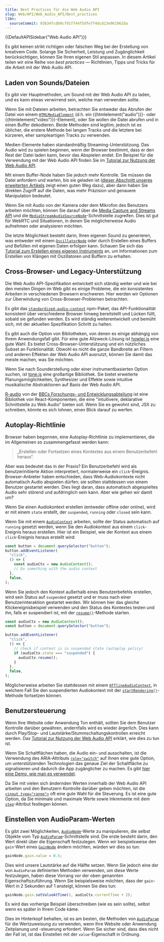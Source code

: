 ```yaml
---
title: Best Practices für die Web Audio API
slug: Web/API/Web_Audio_API/Best_practices
l10n:
  sourceCommit: 93b34fcdb9cf91ff44f5dfe7f4dcd13e961962da
---
```


{{DefaultAPISidebar("Web Audio API")}}

Es gibt keinen strikt richtigen oder falschen Weg bei der Erstellung von kreativem Code. Solange Sie Sicherheit, Leistung und Zugänglichkeit berücksichtigen, können Sie Ihren eigenen Stil anpassen. In diesem Artikel teilen wir eine Reihe von _best practices_ — Richtlinien, Tipps und Tricks für die Arbeit mit der Web Audio API.

## Laden von Sounds/Dateien

Es gibt vier Hauptmethoden, um Sound mit der Web Audio API zu laden, und es kann etwas verwirrend sein, welche man verwenden sollte.

Wenn Sie mit Dateien arbeiten, betrachten Sie entweder das Abrufen der Datei von einem [`HTMLMediaElement`](/de/docs/Web/API/HTMLMediaElement) (d.h. ein {{htmlelement("audio")}}- oder {{htmlelement("video")}}-Element), oder Sie wollen die Datei abrufen und in einen Buffer dekodieren. Beide Methoden sind legitim; jedoch ist es üblicher, die erstere Methode bei langen Tracks und die letztere bei kürzeren, eher sampleartigen Tracks zu verwenden.

Medien-Elemente haben standardmäßig Streaming-Unterstützung. Das Audio wird zu spielen beginnen, wenn der Browser bestimmt, dass er den Rest der Datei laden kann, bevor das Abspielen endet. Ein Beispiel für die Verwendung mit der Web Audio API finden Sie im [Tutorial zur Nutzung der Web Audio API](/de/docs/Web/API/Web_Audio_API/Using_Web_Audio_API).

Mit einem Buffer-Node haben Sie jedoch mehr Kontrolle. Sie müssen die Datei anfordern und warten, bis sie geladen ist ([dieser Abschnitt unseres erweiterten Artikels](/de/docs/Web/API/Web_Audio_API/Advanced_techniques#dial-up_—_loading_a_sound_sample) zeigt einen guten Weg dazu), aber dann haben Sie direkten Zugriff auf die Daten, was mehr Präzision und genauere Manipulation bedeutet.

Wenn Sie mit Audio von der Kamera oder dem Mikrofon des Benutzers arbeiten möchten, können Sie darauf über die [Media Capture and Streams API](/de/docs/Web/API/Media_Capture_and_Streams_API) und die [`MediaStreamAudioSourceNode`](/de/docs/Web/API/MediaStreamAudioSourceNode)-Schnittstelle zugreifen. Dies ist gut für WebRTC und Situationen, in denen Sie möglicherweise Audio aufnehmen oder analysieren möchten.

Die letzte Möglichkeit besteht darin, Ihren eigenen Sound zu generieren, was entweder mit einem [`OscillatorNode`](/de/docs/Web/API/OscillatorNode) oder durch Erstellen eines Buffers und Befüllen mit eigenen Daten erfolgen kann. Schauen Sie sich das [Tutorial zum Erstellen eines eigenen Instruments](/de/docs/Web/API/Web_Audio_API/Advanced_techniques) an, um Informationen zum Erstellen von Klängen mit Oszillatoren und Buffern zu erhalten.

## Cross-Browser- und Legacy-Unterstützung

Die Web Audio API-Spezifikation entwickelt sich ständig weiter und wie bei den meisten Dingen im Web gibt es einige Probleme, die ein konsistentes Arbeiten in verschiedenen Browsern erschweren. Hier werden wir Optionen zur Überwindung von Cross-Browser-Problemen betrachten.

Es gibt das [`standardized-audio-context`](https://github.com/chrisguttandin/standardized-audio-context) npm-Paket, das API-Funktionalität konsistent über verschiedene Browser hinweg bereitstellt und Lücken füllt, sobald sie gefunden werden. Es wird ständig weiterentwickelt und bemüht sich, mit der aktuellen Spezifikation Schritt zu halten.

Es gibt auch die Option von Bibliotheken, von denen es einige abhängig von Ihrem Anwendungsfall gibt. Für eine gute Allzweck-Lösung ist [howler.js](https://howlerjs.com/) eine gute Wahl. Es bietet Cross-Browser-Unterstützung und ein nützliches Subset an Funktionalität. Obwohl es nicht die ganze Bandbreite an Filtern und anderen Effekten der Web Audio API ausnutzt, können Sie damit das meiste machen, was Sie möchten.

Wenn Sie nach Sounderstellung oder einer instrumentbasierten Option suchen, ist [tone.js](https://tonejs.github.io/) eine großartige Bibliothek. Sie bietet erweiterte Planungsmöglichkeiten, Synthesizer und Effekte sowie intuitive musikalische Abstraktionen auf Basis der Web Audio API.

[R-audio](https://github.com/bbc/r-audio) von der [BBCs Forschungs- und Entwicklungsabteilung](https://medium.com/bbc-product-technology/r-audio-declarative-reactive-and-flexible-web-audio-graphs-in-react-102c44a1c69c) ist eine Bibliothek von React-Komponenten, die eine "intuitivere, deklarative Schnittstelle zu Web Audio" bieten soll. Wenn Sie es gewohnt sind, JSX zu schreiben, könnte es sich lohnen, einen Blick darauf zu werfen.

## Autoplay-Richtlinie

Browser haben begonnen, eine Autoplay-Richtlinie zu implementieren, die im Allgemeinen so zusammengefasst werden kann:

> „Erstellen oder Fortsetzen eines Kontextes aus einem Benutzerbefehl heraus“.

Aber was bedeutet das in der Praxis? Ein Benutzerbefehl wird als benutzerinitiierte Aktion interpretiert, normalerweise ein `click`-Ereignis. Browser-Anbieter haben entschieden, dass Web-Audiokontexte nicht automatisch Audio abspielen dürfen; sie sollten stattdessen von einem Benutzer gestartet werden. Dies liegt daran, dass automatisch abgespieltes Audio sehr störend und aufdringlich sein kann. Aber wie gehen wir damit um?

Wenn Sie einen Audiokontext erstellen (entweder offline oder online), wird er mit einem `state` erstellt, der `suspended`, `running` oder `closed` sein kann.

Wenn Sie mit einem [`AudioContext`](/de/docs/Web/API/AudioContext) arbeiten, sollte der Status automatisch auf `running` gesetzt werden, wenn Sie den Audiokontext aus einem `click`-Ereignis heraus erstellen. Hier ist ein Beispiel, wie der Kontext aus einem `click`-Ereignis heraus erstellt wird:

```js
const button = document.querySelector("button");
button.addEventListener(
  "click",
  () => {
    const audioCtx = new AudioContext();
    // Do something with the audio context
  },
  false,
);
```

Wenn Sie jedoch den Kontext außerhalb eines Benutzerbefehls erstellen, wird sein Status auf `suspended` gesetzt und er muss nach einer Benutzerinteraktion gestartet werden. Wir können hier das gleiche Klickereignisbeispiel verwenden und den Status des Kontextes testen und ihn, falls er suspendiert ist, mit der [`resume()`](/de/docs/Web/API/AudioContext/resume)-Methode starten.

```js
const audioCtx = new AudioContext();
const button = document.querySelector("button");

button.addEventListener(
  "click",
  () => {
    // check if context is in suspended state (autoplay policy)
    if (audioCtx.state === "suspended") {
      audioCtx.resume();
    }
  },
  false,
);
```

Möglicherweise arbeiten Sie stattdessen mit einem [`OfflineAudioContext`](/de/docs/Web/API/OfflineAudioContext), in welchem Fall Sie den suspendierten Audiokontext mit der [`startRendering()`](/de/docs/Web/API/OfflineAudioContext/startRendering)-Methode fortsetzen können.

## Benutzersteuerung

Wenn Ihre Website oder Anwendung Ton enthält, sollten Sie dem Benutzer Kontrolle darüber gewähren, andernfalls wird es wieder ärgerlich. Dies kann durch Play/Stop- und Lautstärke/Stummschaltungskontrollen erreicht werden. Das [Tutorial zur Nutzung der Web Audio API](/de/docs/Web/API/Web_Audio_API/Using_Web_Audio_API) erklärt, wie dies zu tun ist.

Wenn Sie Schaltflächen haben, die Audio ein- und ausschalten, ist die Verwendung des ARIA-Attributs [`role="switch"`](/de/docs/Web/Accessibility/ARIA/Roles/switch_role) auf ihnen eine gute Option, um unterstützenden Technologien das genaue Ziel der Schaltfläche zu signalisieren und dadurch die App zugänglicher zu machen. Es gibt [hier eine Demo, wie man es verwendet](https://codepen.io/Wilto/pen/ZoGoQm?editors=1100).

Da Sie mit vielen sich ändernden Werten innerhalb der Web Audio API arbeiten und den Benutzern Kontrolle darüber geben möchten, ist die [`<input type="range">`](/de/docs/Web/HTML/Element/input/range) oft eine gute Wahl für die Steuerung. Es ist eine gute Option, da Sie minimale und maximale Werte sowie Inkremente mit dem [`step`](/de/docs/Web/HTML/Element/input#step)-Attribut festlegen können.

## Einstellen von AudioParam-Werten

Es gibt zwei Möglichkeiten, [`AudioNode`](/de/docs/Web/API/AudioNode)-Werte zu manipulieren, die selbst Objekte vom Typ [`AudioParam`](/de/docs/Web/API/AudioParam)-Schnittstelle sind. Die erste besteht darin, den Wert direkt über die Eigenschaft festzulegen. Wenn wir beispielsweise den `gain`-Wert eines [`GainNode`](/de/docs/Web/API/GainNode) ändern möchten, würden wir dies so tun:

```js
gainNode.gain.value = 0.5;
```

Dies wird unsere Lautstärke auf die Hälfte setzen. Wenn Sie jedoch eine der von `AudioParam` definierten Methoden verwenden, um diese Werte festzulegen, haben diese Vorrang vor der oben genannten Eigenschaftszuführung. Wenn Sie beispielsweise möchten, dass der `gain`-Wert in 2 Sekunden auf 1 ansteigt, können Sie dies tun:

```js
gainNode.gain.setValueAtTime(1, audioCtx.currentTime + 2);
```

Es wird das vorherige Beispiel überschreiben (wie es sein sollte), selbst wenn es später in Ihrem Code käme.

Dies im Hinterkopf behalten, ist es am besten, die Methoden von [`AudioParam`](/de/docs/Web/API/AudioParam) für die Wertzuweisung zu verwenden, wenn Ihre Website oder Anwendung Zeitplanung und -steuerung erfordert. Wenn Sie sicher sind, dass dies nicht der Fall ist, ist das Einstellen mit der `value`-Eigenschaft in Ordnung.
